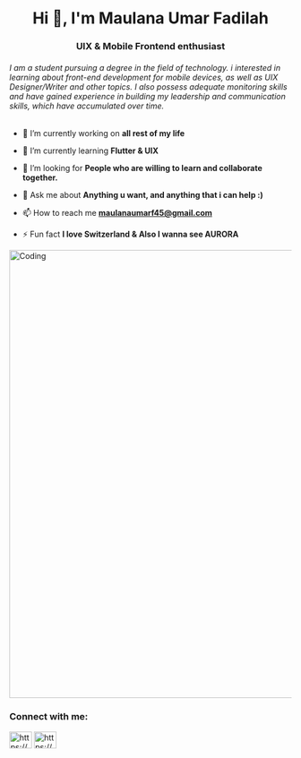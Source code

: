 <h1 align="center">Hi 👋, I'm Maulana Umar Fadilah</h1>
<h3 align="center">UIX & Mobile Frontend enthusiast</h3>
<h6>I am a student pursuing a degree in the field of technology. i interested in learning about front-end development for mobile devices, as well as UIX Designer/Writer and other topics. I also possess adequate monitoring skills and have gained experience in building my leadership and communication skills, which have accumulated over time.
</h6>

- 🔭 I’m currently working on **all rest of my life**

- 🌱 I’m currently learning **Flutter & UIX**

- 🤝 I’m looking for **People who are willing to learn and collaborate together.**

- 💬 Ask me about **Anything u want, and anything that i can help :)**

- 📫 How to reach me **maulanaumarf45@gmail.com**

- ⚡ Fun fact **I love Switzerland & Also I wanna see AURORA**

<img align="center" alt="Coding" width="800" src="https://visme.co/blog/wp-content/uploads/2020/03/animation-software-header-wide.gif">

<h3 align="left">Connect with me:</h3>
<p align="left">
<a href="https://linkedin.com/in/https://www.linkedin.com/in/maulanaumarf/" target="blank"><img align="center" src="https://raw.githubusercontent.com/rahuldkjain/github-profile-readme-generator/master/src/images/icons/Social/linked-in-alt.svg" alt="https://www.linkedin.com/in/maulanaumarf/" height="30" width="40" /></a>
<a href="https://instagram.com/https://www.instagram.com/maulanaumar_f/" target="blank"><img align="center" src="https://raw.githubusercontent.com/rahuldkjain/github-profile-readme-generator/master/src/images/icons/Social/instagram.svg" alt="https://www.instagram.com/maulanaumar_f/" height="30" width="40" /></a>
</p>
